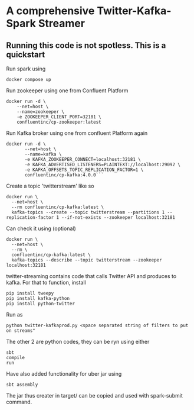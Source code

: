 # A comprehensive Twitter-Kafka-Spark Streamer

## Running this code is not spotless. This is a quickstart
Run spark using 
```
docker compose up
```
Run zookeeper using one from Confluent Platform
```
docker run -d \
    --net=host \
    --name=zookeeper \
    -e ZOOKEEPER_CLIENT_PORT=32181 \
    confluentinc/cp-zookeeper:latest
```    
Run Kafka broker using one from confluent Platform again
```
docker run -d \
       --net=host \
       --name=kafka \
       -e KAFKA_ZOOKEEPER_CONNECT=localhost:32181 \
       -e KAFKA_ADVERTISED_LISTENERS=PLAINTEXT://localhost:29092 \
       -e KAFKA_OFFSETS_TOPIC_REPLICATION_FACTOR=1 \
       confluentinc/cp-kafka:4.0.0```
```
Create a topic 'twitterstream' like so
```
docker run \
  --net=host \
  --rm confluentinc/cp-kafka:latest \
  kafka-topics --create --topic twitterstream --partitions 1 --replication-factor 1 --if-not-exists --zookeeper localhost:32181
```
Can check it using (optional)
```
docker run \
  --net=host \
  --rm \
  confluentinc/cp-kafka:latest \
  kafka-topics --describe --topic twitterstream --zookeeper localhost:32181
```  

twitter-streaming contains code that calls Twitter API and produces to kafka. For that to function, install 
```$xslt
pip install tweepy
pip install kafka-python
pip install python-twitter
```
Run as
```$xslt
python twitter-kafkaprod.py <space separated string of filters to put on streams"
```

The other 2 are python codes, they can be ryn using either 
```$xslt
sbt
compile
run
```
Have also added functionality for uber jar using
```
sbt assembly
```
The jar thus creater in target/ can be copied and used with spark-submit command.